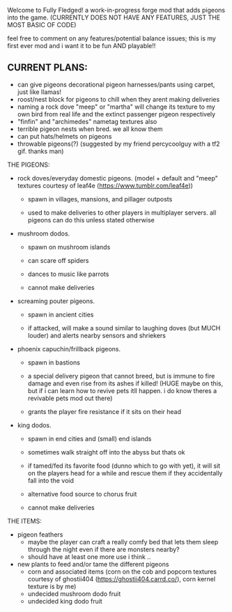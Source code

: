 Welcome to Fully Fledged! a work-in-progress forge mod that adds pigeons into the game. (CURRENTLY DOES NOT HAVE ANY FEATURES, JUST THE MOST BASIC OF CODE)

feel free to comment on any features/potential balance issues; this is my first ever mod and i want it to be fun AND playable!!

CURRENT PLANS:
- 
- can give pigeons decorational pigeon harnesses/pants using carpet, just like llamas!
- roost/nest block for pigeons to chill when they arent making deliveries
- naming a rock dove "meep" or "martha" will change its texture to my own bird from real life and the extinct passenger pigeon respectively
- "finfin" and "archimedes" nametag textures also
- terrible pigeon nests when bred. we all know them
- can put hats/helmets on pigeons
- throwable pigeons(?) (suggested by my friend percycoolguy with a tf2 gif. thanks man)

THE PIGEONS:
- rock doves/everyday domestic pigeons. (model + default and "meep" textures courtesy of leaf4e (https://www.tumblr.com/leaf4e))

  - spawn in villages, mansions, and pillager outposts

  - used to make deliveries to other players in multiplayer servers. all pigeons can do this unless stated otherwise
- mushroom dodos.

  - spawn on mushroom islands

  - can scare off spiders

  - dances to music like parrots

  - cannot make deliveries
- screaming pouter pigeons.

  - spawn in ancient cities

  - if attacked, will make a sound similar to laughing doves (but MUCH louder) and alerts nearby sensors and shriekers
- phoenix capuchin/frillback pigeons.

  - spawn in bastions

  - a special delivery pigeon that cannot breed, but is immune to fire damage and even rise from its ashes if killed! (HUGE maybe on this, but if i can learn how to revive pets itll happen. i do know theres a revivable pets mod out there)

  - grants the player fire resistance if it sits on their head
- king dodos.
 
  - spawn in end cities and (small) end islands

  - sometimes walk straight off into the abyss but thats ok

  - if tamed/fed its favorite food (dunno which to go with yet), it will sit on the players head for a while and rescue them if they accidentally fall into the void

  - alternative food source to chorus fruit

  - cannot make deliveries

THE ITEMS:
- pigeon feathers
  - maybe the player can craft a really comfy bed that lets them sleep through the night even if there are monsters nearby?
  - should have at least one more use i think ..
- new plants to feed and/or tame the different pigeons
  - corn and associated items (corn on the cob and popcorn textures courtesy of ghostii404 (https://ghostii404.carrd.co/), corn kernel texture is by me)
  - undecided mushroom dodo fruit
  - undecided king dodo fruit

